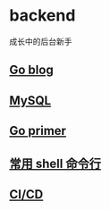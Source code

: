 # backend

成长中的后台新手

## [Go blog](my_nodes/blogs.md)

## [MySQL](my_nodes/mysql.md)

## [Go primer](my_nodes/go_primer.md)

## [常用 shell 命令行](my_nodes/shell.md)

## [CI/CD](my_nodes/ci_cd.md)
